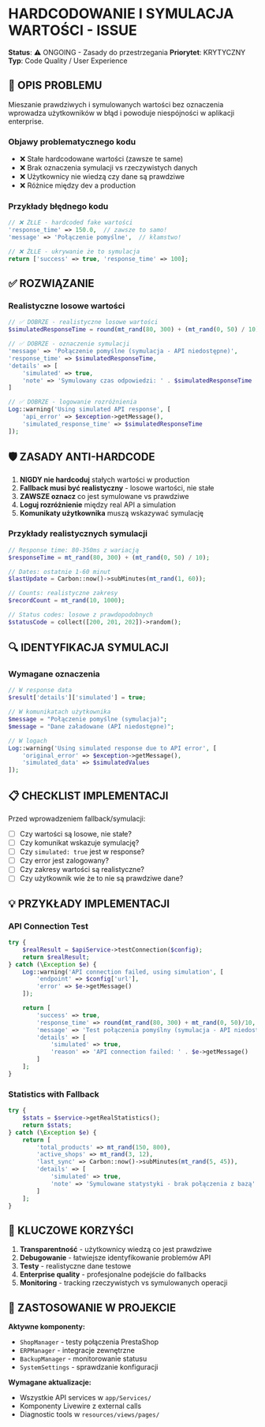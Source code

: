 # HARDCODOWANIE I SYMULACJA WARTOŚCI - ISSUE

**Status**: ⚠️ ONGOING - Zasady do przestrzegania
**Priorytet**: KRYTYCZNY
**Typ**: Code Quality / User Experience

## 🚨 OPIS PROBLEMU

Mieszanie prawdziwych i symulowanych wartości bez oznaczenia wprowadza użytkowników w błąd i powoduje niespójności w aplikacji enterprise.

### Objawy problematycznego kodu
- ❌ Stałe hardcodowane wartości (zawsze te same)
- ❌ Brak oznaczenia symulacji vs rzeczywistych danych
- ❌ Użytkownicy nie wiedzą czy dane są prawdziwe
- ❌ Różnice między dev a production

### Przykłady błędnego kodu
```php
// ❌ ŹŁLE - hardcoded fake wartości
'response_time' => 150.0,  // zawsze to samo!
'message' => 'Połączenie pomyślne',  // kłamstwo!

// ❌ ŹŁLE - ukrywanie że to symulacja
return ['success' => true, 'response_time' => 100];
```

## ✅ ROZWIĄZANIE

### Realistyczne losowe wartości
```php
// ✅ DOBRZE - realistyczne losowe wartości
$simulatedResponseTime = round(mt_rand(80, 300) + (mt_rand(0, 50) / 10), 1);

// ✅ DOBRZE - oznaczenie symulacji
'message' => 'Połączenie pomyślne (symulacja - API niedostępne)',
'response_time' => $simulatedResponseTime,
'details' => [
    'simulated' => true,
    'note' => 'Symulowany czas odpowiedzi: ' . $simulatedResponseTime . 'ms'
]

// ✅ DOBRZE - logowanie rozróżnienia
Log::warning('Using simulated API response', [
    'api_error' => $exception->getMessage(),
    'simulated_response_time' => $simulatedResponseTime
]);
```

## 🛡️ ZASADY ANTI-HARDCODE

1. **NIGDY nie hardcoduj** stałych wartości w production
2. **Fallback musi być realistyczny** - losowe wartości, nie stałe
3. **ZAWSZE oznacz** co jest symulowane vs prawdziwe
4. **Loguj rozróżnienie** między real API a simulation
5. **Komunikaty użytkownika** muszą wskazywać symulację

### Przykłady realistycznych symulacji
```php
// Response time: 80-350ms z wariacją
$responseTime = mt_rand(80, 300) + (mt_rand(0, 50) / 10);

// Dates: ostatnie 1-60 minut
$lastUpdate = Carbon::now()->subMinutes(mt_rand(1, 60));

// Counts: realistyczne zakresy
$recordCount = mt_rand(10, 1000);

// Status codes: losowe z prawdopodobnych
$statusCode = collect([200, 201, 202])->random();
```

## 🔍 IDENTYFIKACJA SYMULACJI

### Wymagane oznaczenia
```php
// W response data
$result['details']['simulated'] = true;

// W komunikatach użytkownika
$message = "Połączenie pomyślne (symulacja)";
$message = "Dane załadowane (API niedostępne)";

// W logach
Log::warning('Using simulated response due to API error', [
    'original_error' => $exception->getMessage(),
    'simulated_data' => $simulatedValues
]);
```

## 📋 CHECKLIST IMPLEMENTACJI

Przed wprowadzeniem fallback/symulacji:

- [ ] Czy wartości są losowe, nie stałe?
- [ ] Czy komunikat wskazuje symulację?
- [ ] Czy `simulated: true` jest w response?
- [ ] Czy error jest zalogowany?
- [ ] Czy zakresy wartości są realistyczne?
- [ ] Czy użytkownik wie że to nie są prawdziwe dane?

## 💡 PRZYKŁADY IMPLEMENTACJI

### API Connection Test
```php
try {
    $realResult = $apiService->testConnection($config);
    return $realResult;
} catch (\Exception $e) {
    Log::warning('API connection failed, using simulation', [
        'endpoint' => $config['url'],
        'error' => $e->getMessage()
    ]);

    return [
        'success' => true,
        'response_time' => round(mt_rand(80, 300) + mt_rand(0, 50)/10, 1),
        'message' => 'Test połączenia pomyślny (symulacja - API niedostępne)',
        'details' => [
            'simulated' => true,
            'reason' => 'API connection failed: ' . $e->getMessage()
        ]
    ];
}
```

### Statistics with Fallback
```php
try {
    $stats = $service->getRealStatistics();
    return $stats;
} catch (\Exception $e) {
    return [
        'total_products' => mt_rand(150, 800),
        'active_shops' => mt_rand(3, 12),
        'last_sync' => Carbon::now()->subMinutes(mt_rand(5, 45)),
        'details' => [
            'simulated' => true,
            'note' => 'Symulowane statystyki - brak połączenia z bazą'
        ]
    ];
}
```

## 🎯 KLUCZOWE KORZYŚCI

1. **Transparentność** - użytkownicy wiedzą co jest prawdziwe
2. **Debugowanie** - łatwiejsze identyfikowanie problemów API
3. **Testy** - realistyczne dane testowe
4. **Enterprise quality** - profesjonalne podejście do fallbacks
5. **Monitoring** - tracking rzeczywistych vs symulowanych operacji

## 🔗 ZASTOSOWANIE W PROJEKCIE

**Aktywne komponenty:**
- `ShopManager` - testy połączenia PrestaShop
- `ERPManager` - integracje zewnętrzne
- `BackupManager` - monitorowanie statusu
- `SystemSettings` - sprawdzanie konfiguracji

**Wymagane aktualizacje:**
- Wszystkie API services w `app/Services/`
- Komponenty Livewire z external calls
- Diagnostic tools w `resources/views/pages/`